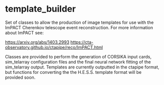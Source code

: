 # template_builder

Set of classes to allow the production of image templates for use with the ImPACT Cherenkov telescope event reconstruction. 
For more information about ImPACT see:

https://arxiv.org/abs/1403.2993
https://cta-observatory.github.io/ctapipe/reco/ImPACT.html

Classes are provided to perform the generation of CORSIKA input cards, sim_telarray configuration files and the final neural network fitting of the sim_telarray output. Templates are currently outputted in the ctapipe format, but functions for converting the the H.E.S.S. template format will be provided soon.

